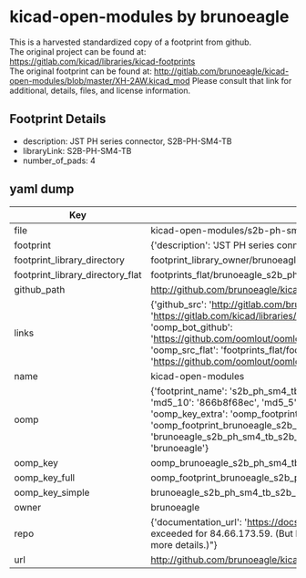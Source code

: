 # kicad-open-modules by brunoeagle  
This is a harvested standardized copy of a footprint from github.  
The original project can be found at:  
https://gitlab.com/kicad/libraries/kicad-footprints  
The original footprint can be found at:
http://gitlab.com/brunoeagle/kicad-open-modules/blob/master/XH-2AW.kicad_mod
Please consult that link for additional, details, files, and license information.  
## Footprint Details
* description: JST PH series connector, S2B-PH-SM4-TB  
* libraryLink: S2B-PH-SM4-TB  
* number_of_pads: 4  
## yaml dump  
| Key | Value |  
| --- | --- |  
| file | kicad-open-modules/s2b-ph-sm4-tb.kicad_mod |  
| footprint | {'description': 'JST PH series connector, S2B-PH-SM4-TB', 'libraryLink': 'S2B-PH-SM4-TB', 'number_of_pads': 4} |  
| footprint_library_directory | footprint_library_owner/brunoeagle_kicad-open-modules |  
| footprint_library_directory_flat | footprints_flat/brunoeagle_s2b_ph_sm4_tb_s2b_ph_sm4_tb/working |  
| github_path | http://github.com/brunoeagle/kicad-open-modules/blob/master/s2b-ph-sm4-tb.kicad_mod |  
| links | {'github_src': 'http://gitlab.com/brunoeagle/kicad-open-modules/blob/master/XH-2AW.kicad_mod', 'github_src_repo': 'https://gitlab.com/kicad/libraries/kicad-footprints', 'oomp_bot': 'footprints/brunoeagle_s2b_ph_sm4_tb_s2b_ph_sm4_tb/working', 'oomp_bot_github': 'https://github.com/oomlout/oomlout_oomp_footprint_bot/tree/main/footprints/brunoeagle_s2b_ph_sm4_tb_s2b_ph_sm4_tb/working', 'oomp_src_flat': 'footprints_flat/footprints_flat/brunoeagle_s2b_ph_sm4_tb_s2b_ph_sm4_tb/working', 'oomp_src_flat_github': 'https://github.com/oomlout/oomlout_oomp_footprint_src/tree/main/footprints_flat/brunoeagle_s2b_ph_sm4_tb_s2b_ph_sm4_tb/working'} |  
| name | kicad-open-modules |  
| oomp | {'footprint_name': 's2b_ph_sm4_tb', 'library_name': 's2b_ph_sm4_tb_kicad_mod', 'md5': '866b8f68ec165dc8c6c79c3939f35713', 'md5_10': '866b8f68ec', 'md5_5': '866b8', 'md5_6': '866b8f', 'oomp_key': 'oomp_brunoeagle_s2b_ph_sm4_tb_s2b_ph_sm4_tb', 'oomp_key_extra': 'oomp_footprint_brunoeagle_s2b_ph_sm4_tb_s2b_ph_sm4_tb', 'oomp_key_full': 'oomp_footprint_brunoeagle_s2b_ph_sm4_tb_s2b_ph_sm4_tb_866b8f', 'oomp_key_simple': 'brunoeagle_s2b_ph_sm4_tb_s2b_ph_sm4_tb', 'original_filename': 'kicad-open-modules/s2b-ph-sm4-tb.kicad_mod', 'owner_name': 'brunoeagle'} |  
| oomp_key | oomp_brunoeagle_s2b_ph_sm4_tb_s2b_ph_sm4_tb |  
| oomp_key_full | oomp_footprint_brunoeagle_s2b_ph_sm4_tb_s2b_ph_sm4_tb |  
| oomp_key_simple | brunoeagle_s2b_ph_sm4_tb_s2b_ph_sm4_tb |  
| owner | brunoeagle |  
| repo | {'documentation_url': 'https://docs.github.com/rest/overview/resources-in-the-rest-api#rate-limiting', 'message': "API rate limit exceeded for 84.66.173.59. (But here's the good news: Authenticated requests get a higher rate limit. Check out the documentation for more details.)"} |  
| url | http://github.com/brunoeagle/kicad-open-modules |  

